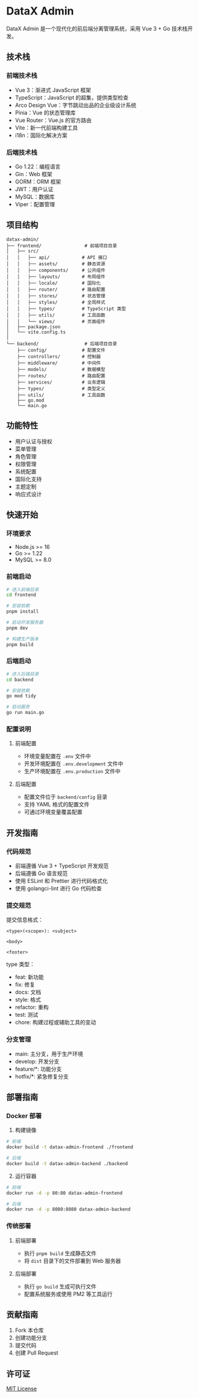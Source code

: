 # DataX Admin

DataX Admin 是一个现代化的前后端分离管理系统，采用 Vue 3 + Go 技术栈开发。

## 技术栈

### 前端技术栈

- Vue 3：渐进式 JavaScript 框架
- TypeScript：JavaScript 的超集，提供类型检查
- Arco Design Vue：字节跳动出品的企业级设计系统
- Pinia：Vue 的状态管理库
- Vue Router：Vue.js 的官方路由
- Vite：新一代前端构建工具
- i18n：国际化解决方案

### 后端技术栈

- Go 1.22：编程语言
- Gin：Web 框架
- GORM：ORM 框架
- JWT：用户认证
- MySQL：数据库
- Viper：配置管理

## 项目结构

```
datax-admin/
├── frontend/                # 前端项目目录
│   ├── src/
│   │   ├── api/            # API 接口
│   │   ├── assets/         # 静态资源
│   │   ├── components/     # 公共组件
│   │   ├── layouts/        # 布局组件
│   │   ├── locale/         # 国际化
│   │   ├── router/         # 路由配置
│   │   ├── stores/         # 状态管理
│   │   ├── styles/         # 全局样式
│   │   ├── types/          # TypeScript 类型
│   │   ├── utils/          # 工具函数
│   │   └── views/          # 页面组件
│   ├── package.json
│   └── vite.config.ts
│
└── backend/                 # 后端项目目录
    ├── config/             # 配置文件
    ├── controllers/        # 控制器
    ├── middleware/         # 中间件
    ├── models/             # 数据模型
    ├── routes/             # 路由配置
    ├── services/           # 业务逻辑
    ├── types/              # 类型定义
    ├── utils/              # 工具函数
    ├── go.mod
    └── main.go
```

## 功能特性

- 用户认证与授权
- 菜单管理
- 角色管理
- 权限管理
- 系统配置
- 国际化支持
- 主题定制
- 响应式设计

## 快速开始

### 环境要求

- Node.js >= 16
- Go >= 1.22
- MySQL >= 8.0

### 前端启动

```bash
# 进入前端目录
cd frontend

# 安装依赖
pnpm install

# 启动开发服务器
pnpm dev

# 构建生产版本
pnpm build
```

### 后端启动

```bash
# 进入后端目录
cd backend

# 安装依赖
go mod tidy

# 启动服务
go run main.go
```

### 配置说明

1. 前端配置
   - 环境变量配置在 `.env` 文件中
   - 开发环境配置在 `.env.development` 文件中
   - 生产环境配置在 `.env.production` 文件中

2. 后端配置
   - 配置文件位于 `backend/config` 目录
   - 支持 YAML 格式的配置文件
   - 可通过环境变量覆盖配置

## 开发指南

### 代码规范

- 前端遵循 Vue 3 + TypeScript 开发规范
- 后端遵循 Go 语言规范
- 使用 ESLint 和 Prettier 进行代码格式化
- 使用 golangci-lint 进行 Go 代码检查

### 提交规范

提交信息格式：
```
<type>(<scope>): <subject>

<body>

<footer>
```

type 类型：
- feat: 新功能
- fix: 修复
- docs: 文档
- style: 格式
- refactor: 重构
- test: 测试
- chore: 构建过程或辅助工具的变动

### 分支管理

- main: 主分支，用于生产环境
- develop: 开发分支
- feature/*: 功能分支
- hotfix/*: 紧急修复分支

## 部署指南

### Docker 部署

1. 构建镜像
```bash
# 前端
docker build -t datax-admin-frontend ./frontend

# 后端
docker build -t datax-admin-backend ./backend
```

2. 运行容器
```bash
# 前端
docker run -d -p 80:80 datax-admin-frontend

# 后端
docker run -d -p 8080:8080 datax-admin-backend
```

### 传统部署

1. 前端部署
   - 执行 `pnpm build` 生成静态文件
   - 将 `dist` 目录下的文件部署到 Web 服务器

2. 后端部署
   - 执行 `go build` 生成可执行文件
   - 配置系统服务或使用 PM2 等工具运行

## 贡献指南

1. Fork 本仓库
2. 创建功能分支
3. 提交代码
4. 创建 Pull Request

## 许可证

[MIT License](LICENSE)
